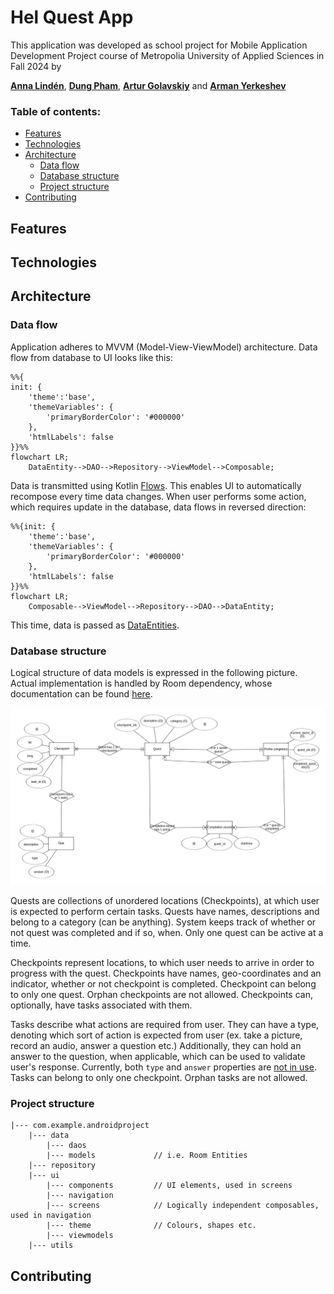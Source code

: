 # Hel Quest App
This application was developed as school project for Mobile Application Development Project course of Metropolia University of Applied Sciences in Fall 2024 by

[**Anna Lindén**](https://github.com/AnnaLinden), [**Dung Pham**](https://github.com/dungdpham), [**Artur Golavskiy**](https://github.com/arturgola) and [**Arman Yerkeshev**](https://github.com/A-Yerkeshev)

### Table of contents:
- [Features](#features)
- [Technologies](#technologies)
- [Architecture](#architecture)
  - [Data flow](#data-flow)
  - [Database structure](#database-structure)
  - [Project structure](#project-structure)
- [Contributing](#contributing)

## Features
## Technologies
## Architecture
### Data flow
Application adheres to MVVM (Model-View-ViewModel) architecture. Data flow from database to UI looks like this:

```mermaid
%%{
init: {
	'theme':'base',
	'themeVariables': {
		'primaryBorderColor': '#000000'
	},
	'htmlLabels': false
}}%%
flowchart LR;
    DataEntity-->DAO-->Repository-->ViewModel-->Composable;
```

Data is transmitted using Kotlin [Flows](https://developer.android.com/kotlin/flow). This enables UI to automatically recompose every time data changes.
When user performs some action, which requires update in the database, data flows in reversed direction:
```mermaid
%%{init: {
	'theme':'base',
	'themeVariables': {
		'primaryBorderColor': '#000000'
	},
	'htmlLabels': false
}}%%
flowchart LR;
    Composable-->ViewModel-->Repository-->DAO-->DataEntity;
```
This time, data is passed as [DataEntities](https://developer.android.com/training/data-storage/room/defining-data).
### Database structure
Logical structure of data models is expressed in the following picture. Actual implementation is handled by Room dependency, whose documentation can be found [here](https://developer.android.com/jetpack/androidx/releases/room).

![ERD-diagram](https://github.com/A-Yerkeshev/android-project/blob/main/Documents/Android-project-ERD.png)

Quests are collections of unordered locations (Checkpoints), at which user is expected to perform certain tasks. Quests have names, descriptions and belong to a category (can be anything). System keeps track of whether or not quest was completed and if so, when. Only one quest can be active at a time.

Checkpoints represent locations, to which user needs to arrive in order to progress with the quest. Checkpoints have names, geo-coordinates and an indicator, whether or not checkpoint is completed. Checkpoint can belong to only one quest. Orphan checkpoints are not allowed. Checkpoints can, optionally, have tasks associated with them.

Tasks describe what actions are required from user. They can have a type, denoting which sort of action is expected from user (ex. take a picture, record an audio, answer a question etc.) Additionally, they can hold an answer to the question, when applicable, which can be used to validate user's response. Currently, both `type` and `answer` properties are <ins>not in use</ins>. Tasks can belong to only one checkpoint. Orphan tasks are not allowed.
### Project structure
```
|--- com.example.androidproject
	|--- data
		|--- daos
		|--- models             // i.e. Room Entities
	|--- repository
	|--- ui
		|--- components         // UI elements, used in screens
		|--- navigation
		|--- screens            // Logically independent composables, used in navigation
		|--- theme              // Colours, shapes etc.
		|--- viewmodels
	|--- utils
```

## Contributing